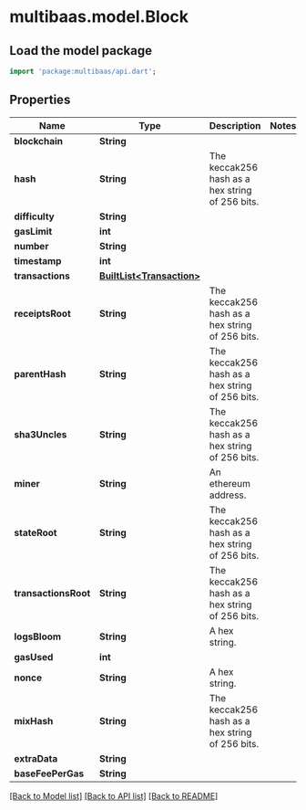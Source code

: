 # multibaas.model.Block

## Load the model package
```dart
import 'package:multibaas/api.dart';
```

## Properties
Name | Type | Description | Notes
------------ | ------------- | ------------- | -------------
**blockchain** | **String** |  | 
**hash** | **String** | The keccak256 hash as a hex string of 256 bits. | 
**difficulty** | **String** |  | 
**gasLimit** | **int** |  | 
**number** | **String** |  | 
**timestamp** | **int** |  | 
**transactions** | [**BuiltList&lt;Transaction&gt;**](Transaction.md) |  | 
**receiptsRoot** | **String** | The keccak256 hash as a hex string of 256 bits. | 
**parentHash** | **String** | The keccak256 hash as a hex string of 256 bits. | 
**sha3Uncles** | **String** | The keccak256 hash as a hex string of 256 bits. | 
**miner** | **String** | An ethereum address. | 
**stateRoot** | **String** | The keccak256 hash as a hex string of 256 bits. | 
**transactionsRoot** | **String** | The keccak256 hash as a hex string of 256 bits. | 
**logsBloom** | **String** | A hex string. | 
**gasUsed** | **int** |  | 
**nonce** | **String** | A hex string. | 
**mixHash** | **String** | The keccak256 hash as a hex string of 256 bits. | 
**extraData** | **String** |  | 
**baseFeePerGas** | **String** |  | 

[[Back to Model list]](../README.md#documentation-for-models) [[Back to API list]](../README.md#documentation-for-api-endpoints) [[Back to README]](../README.md)



